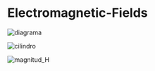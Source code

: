 # Electromagnetic-Fields


![diagrama](https://github.com/M-O-R-P-H-E-U-S/Electromagnetic-Fields/blob/main/diagrama.jpeg) 

![cilindro](https://github.com/M-O-R-P-H-E-U-S/Electromagnetic-Fields/blob/main/cilindro.jpeg) 

![magnitud_H](https://github.com/M-O-R-P-H-E-U-S/Electromagnetic-Fields/blob/main/magnitud_H.jpeg) 












